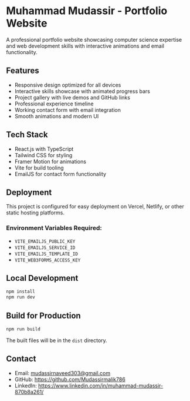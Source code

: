 # Muhammad Mudassir - Portfolio Website

A professional portfolio website showcasing computer science expertise and web development skills with interactive animations and email functionality.

## Features

- Responsive design optimized for all devices
- Interactive skills showcase with animated progress bars
- Project gallery with live demos and GitHub links
- Professional experience timeline
- Working contact form with email integration
- Smooth animations and modern UI

## Tech Stack

- React.js with TypeScript
- Tailwind CSS for styling
- Framer Motion for animations
- Vite for build tooling
- EmailJS for contact form functionality

## Deployment

This project is configured for easy deployment on Vercel, Netlify, or other static hosting platforms.

### Environment Variables Required:
- `VITE_EMAILJS_PUBLIC_KEY`
- `VITE_EMAILJS_SERVICE_ID`
- `VITE_EMAILJS_TEMPLATE_ID`
- `VITE_WEB3FORMS_ACCESS_KEY`

## Local Development

```bash
npm install
npm run dev
```

## Build for Production

```bash
npm run build
```

The built files will be in the `dist` directory.

## Contact

- Email: mudassirnaveed303@gmail.com
- GitHub: https://github.com/Mudassirmalik786
- LinkedIn: https://www.linkedin.com/in/muhammad-mudassir-870b8a261/
